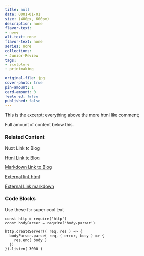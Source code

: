 ```yaml
---
title: null
date: 0001-01-01
size: (400px, 600px)
description: none
flavor-text:
- none
alt-text: none
flavor-text: none
series: none
collections:
- Junior-Review
tags:
- sculpture
- printmaking

original-file: jpg
cover-photo: true
pin-amount: 1
card-amount: 0
featured: false
published: false
---
```


This is the excerpt; everything above the more html like comment;
<!--more-->
Full amount of content below this.

### Related Content
<nuxt-link to="/articles">Nuxt Link to Blog</nuxt-link>

<a href="/artcles">Html Link to Blog</a>

[Markdown Link to Blog](/articles)

<a href="https://nuxtjs.org">External link html</a>

[External Link markdown](https://nuxtjs.org)

### Code Blocks
Use these for super cool text
```js{1,3-5}[server.js]
const http = require('http')
const bodyParser = require('body-parser')

http.createServer(( req, res ) => {
  bodyParser.parse( req, ( error, body ) => {
    res.end( body )
  })
}).listen( 3000 )
```

